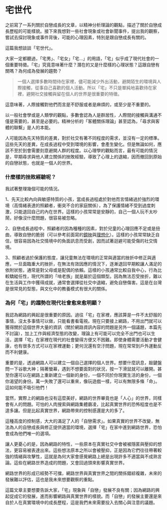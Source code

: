 # 宅世代



之前寫了一系列關於自戀成長的文章，以精神分析理論的觀點，描述了關於自戀成長歷程的可能樣貌。接下來我想對一些社會現象或社會新聞事件，提出我的觀察，嘗試去探討現象或事件背後，可能的心理因素，特別是跟自戀成長有關的。

這篇我想談談「宅世代」。

大家一定都聽過，「宅男」、「宅女」「宅...」的用語，「宅」似乎成了現代社會的一個重要特徵。「宅」究竟意味著什麼？潛在的又是什麼樣的心理狀態？這跟自戀有關嗎？為何成為發展的趨勢？

> 一個人選擇多數時間待在家裡，儘可能減少外出活動，避開陌生的環境與人際接觸，從事自己喜歡的個人活動。所以「宅」不只是單純地喜歡待在家裡，避開社交接觸與留在個人的世界是很重要的特徵。

這意味著，人際接觸對他們而言是不舒服或者是麻煩的，或至少是不重要的。

以一般社會學或是人類學的觀點，多數會認為人是群居性，人際間的接觸與溝通不僅是需要的，甚至是必要的。精神分析的「客體關係理論」甚至認為，「尋求與客體的聯繫」是人的本能。

人可能因為先天特質的差異，對於社交有著不同程度的需求，並沒有一定的標準。這些先天的差異，在成長過程中受到環境的影響，會產生變化。但是無論如何，應該不至於到會需要刻意避開人群的程度。以心理學的觀點而言，最有可能的情況是，早期尋求與他人建立關係的挫敗經驗，導致了心理上的退縮，因而撤回到原始的自戀狀態，也就是一個人的世界。

### 什麼樣的挫敗經驗呢？

我試著整理幾個可能的情況。

1、先天比較內向與敏感特質的小孩，當成長過程處於對他而言情緒過於強烈的環境（高情緒表達的照顧者，衝突不合的家庭關係），為了保護情緒不受到過度刺激，只能退回自己的內在世界。這樣的小孩常常是安靜的，自己一個人玩不太吵鬧，好像沒什麼問題，很容易被忽略。

2、自戀成長過程中，照顧者的因為種種的因素，對於兒童的心理回應不足或是扭曲，導致自戀的脆弱（可以參考前面寫的[鏡映](https://matters.news/forum/?post=6296eb07-1651-4c22-88c3-514d563b06ca)與[理想化](https://matters.news/forum/?post=43938f1f-8aea-4ac1-b958-fdafa9709b98)）。這樣的小孩常常缺乏自信，很容易因為社交情境中的負面訊息而受創，因而試著迴避可能受傷的社交情境。

3、照顧者過於保護的態度，讓兒童無法在環境的正常與適當的挫折中修正與適應，一旦面臨重大的挫折，在無法有效因應的情況下，逐漸退回早期較讓人滿足的依附狀態，通常是對父母或是配偶的依賴。這樣的小孩通常比較自我中心，行為比較驕縱任性，現代所謂的「啃老族」就是屬於這個類型。因為無法忍受挫折，難以在生活與工作中獲得成就，通常會選擇從社交中退縮，避免自戀傷害。這是在台灣是很常見的型態，與文化中的教養模式有很大的關係。

### 為何「宅」的趨勢在現代社會愈來愈明顯？

我認為網路的興起是很重要的原因。過往「宅」在家裡，應該算是一件不太舒服的事情，沒太多事情可以做，只能看書看電視。現在只要接上網路，不用出門就可以獲得關於這個世界大量的資訊（關於網路資訊內容的問題是另外一個議題，本篇先不討論），加上工作與經濟型態的改變，理論上有可能可以完全不出門也可以生活，選擇「宅」在家裡在現代的社會變得方便又不困難。即使身體需要活動才會健康，也有很多方式可以在家裡運動；更何況還有空汙問題，現在常常到戶外運動反而不利健康。

重要的是，透過網路人可以建立一個自己選擇的個人世界。想要什麼訊息，敲鍵盤問一下谷歌大神；隔著螢幕，遇到不想要面對的狀況，按一下滑鼠就可以離開。甚至你還可以在網路上重新建立一個新的身份，一個不同於你現實生活的身份，一個你渴望的身份。萬一失敗了還可以重來，像玩遊戲一樣，可以有無限多條「命」。這如何能不吸引他們！

當然，實際上的網路也沒有這麼美好，網路的世界畢竟也是「人心」的世界，同樣會有人的問題。可怕的人肉搜索與網路集體霸凌，比起真實世界的恐怖程度也是不遑多讓。但是比起真實世界，網路帶來的控制感還是大的多了。

這種高度的控制感，大大的滿足了人的「自戀需求」。如果真實的世界不改變，無法為人的自戀成長與修正提供適當的環境，選擇「宅」在家中進到網路世界，恐怕會成為他們唯一的選項。

讓人更憂心的是，因為網路的特性，一些原本在真實社交中會被被隱匿與壓抑的想法，更容易被表達出來。這些想法原本之所以會被壓抑，正是因為它們往往帶著較強的情緒與攻擊性，這就是為何大家會感覺網路上總是出現許多不適當與不成熟言論。這些在網路世界造成的問題，又會回過頭來影響真實世界。

網路世界的形成已經勢不可擋，網路世界與真實世界之間的關係錯綜複雜，未來的發展難以評估，這也是我未來想要觀察的重點。

這篇文章主要想要告訴大家，「宅」現象與「自戀」發展不良有關；因為網路的興起促成它的發展，進而影響網路與真實世界的樣貌。而「自戀」的發展主要還是來自於人在真實環境中的成長歷程，這是我們未來需要投入去關心與注意的議題。

